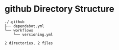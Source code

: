 # github Directory Structure

```
./.github
├── dependabot.yml
└── workflows
    └── versioning.yml

2 directories, 2 files

```